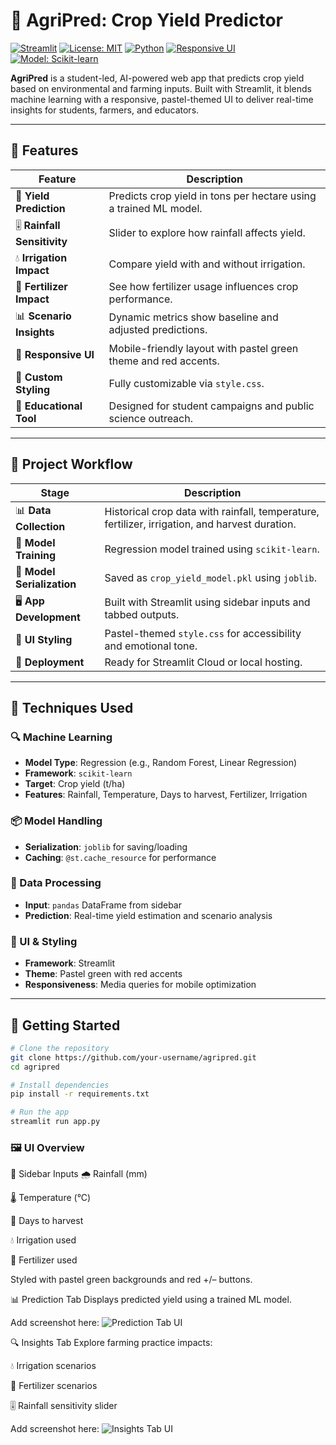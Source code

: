 # 🌾 AgriPred: Crop Yield Predictor

[![Streamlit](https://img.shields.io/badge/Streamlit-App-green?logo=streamlit)](https://streamlit.io)
[![License: MIT](https://img.shields.io/badge/License-MIT-yellow.svg)](https://opensource.org/licenses/MIT)
[![Python](https://img.shields.io/badge/Python-3.9+-blue?logo=python)](https://www.python.org/)
[![Responsive UI](https://img.shields.io/badge/UI-Responsive-lightgreen)](#)
[![Model: Scikit-learn](https://img.shields.io/badge/Model-Scikit--learn-orange?logo=scikit-learn)](https://scikit-learn.org/)

**AgriPred** is a student-led, AI-powered web app that predicts crop yield based on environmental and farming inputs. Built with Streamlit, it blends machine learning with a responsive, pastel-themed UI to deliver real-time insights for students, farmers, and educators.

---

## 🌟 Features

| Feature | Description |
|--------|-------------|
| 🌱 **Yield Prediction** | Predicts crop yield in tons per hectare using a trained ML model. |
| 🎚 **Rainfall Sensitivity** | Slider to explore how rainfall affects yield. |
| 💧 **Irrigation Impact** | Compare yield with and without irrigation. |
| 🌾 **Fertilizer Impact** | See how fertilizer usage influences crop performance. |
| 📊 **Scenario Insights** | Dynamic metrics show baseline and adjusted predictions. |
| 📱 **Responsive UI** | Mobile-friendly layout with pastel green theme and red accents. |
| 🎨 **Custom Styling** | Fully customizable via `style.css`. |
| 🧠 **Educational Tool** | Designed for student campaigns and public science outreach. |

---

## 🔧 Project Workflow

| Stage | Description |
|-------|-------------|
| 📊 **Data Collection** | Historical crop data with rainfall, temperature, fertilizer, irrigation, and harvest duration. |
| 🧪 **Model Training** | Regression model trained using `scikit-learn`. |
| 💾 **Model Serialization** | Saved as `crop_yield_model.pkl` using `joblib`. |
| 🖥️ **App Development** | Built with Streamlit using sidebar inputs and tabbed outputs. |
| 🎨 **UI Styling** | Pastel-themed `style.css` for accessibility and emotional tone. |
| 🚀 **Deployment** | Ready for Streamlit Cloud or local hosting. |

---

## 🧪 Techniques Used

### 🔍 Machine Learning
- **Model Type**: Regression (e.g., Random Forest, Linear Regression)
- **Framework**: `scikit-learn`
- **Target**: Crop yield (t/ha)
- **Features**: Rainfall, Temperature, Days to harvest, Fertilizer, Irrigation

### 📦 Model Handling
- **Serialization**: `joblib` for saving/loading
- **Caching**: `@st.cache_resource` for performance

### 🧮 Data Processing
- **Input**: `pandas` DataFrame from sidebar
- **Prediction**: Real-time yield estimation and scenario analysis

### 🎨 UI & Styling
- **Framework**: Streamlit
- **Theme**: Pastel green with red accents
- **Responsiveness**: Media queries for mobile optimization

---

## 🚀 Getting Started

```bash
# Clone the repository
git clone https://github.com/your-username/agripred.git
cd agripred

# Install dependencies
pip install -r requirements.txt

# Run the app
streamlit run app.py
```

### 🖼️ UI Overview
🧭 Sidebar Inputs
🌧️ Rainfall (mm)

🌡️ Temperature (°C)

📅 Days to harvest

💧 Irrigation used

🌾 Fertilizer used

Styled with pastel green backgrounds and red +/– buttons.

📊 Prediction Tab
Displays predicted yield using a trained ML model.

Add screenshot here: ![Prediction Tab UI](<img width="1358" height="612" alt="image" src="https://github.com/user-attachments/assets/00708e75-9af8-434a-bea5-d999f779fdee" />)

🔍 Insights Tab
Explore farming practice impacts:

💧 Irrigation scenarios

🌾 Fertilizer scenarios

🎚 Rainfall sensitivity slider

Add screenshot here: ![Insights Tab UI](<img width="1353" height="610" alt="image" src="https://github.com/user-attachments/assets/517bfdc2-817b-453f-b0db-00e6fe38739d" />
)
